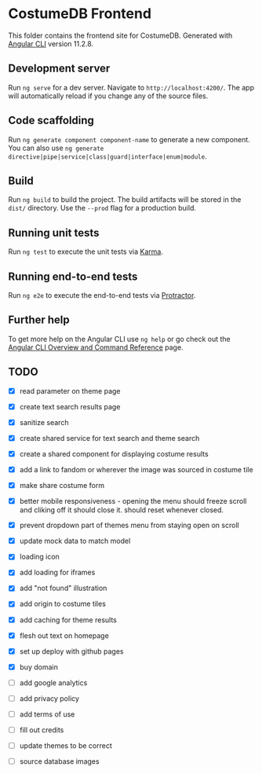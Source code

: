 # CostumeDB Frontend

This folder contains the frontend site for CostumeDB. Generated with [Angular CLI](https://github.com/angular/angular-cli) version 11.2.8.

## Development server

Run `ng serve` for a dev server. Navigate to `http://localhost:4200/`. The app will automatically reload if you change any of the source files.

## Code scaffolding

Run `ng generate component component-name` to generate a new component. You can also use `ng generate directive|pipe|service|class|guard|interface|enum|module`.

## Build

Run `ng build` to build the project. The build artifacts will be stored in the `dist/` directory. Use the `--prod` flag for a production build.

## Running unit tests

Run `ng test` to execute the unit tests via [Karma](https://karma-runner.github.io).

## Running end-to-end tests

Run `ng e2e` to execute the end-to-end tests via [Protractor](http://www.protractortest.org/).

## Further help

To get more help on the Angular CLI use `ng help` or go check out the [Angular CLI Overview and Command Reference](https://angular.io/cli) page.


## TODO
- [x] read parameter on theme page
- [x] create text search results page
- [x] sanitize search
- [x] create shared service for text search and theme search
- [x] create a shared component for displaying costume results
- [x] add a link to fandom or wherever the image was sourced in costume tile
- [x] make share costume form
- [x] better mobile responsiveness - opening the menu should freeze scroll and cliking off it should close it. should reset whenever closed. 
- [x] prevent dropdown part of themes menu from staying open on scroll
- [x] update mock data to match model
- [x] loading icon
- [x] add loading for iframes
- [x] add "not found" illustration
- [x] add origin to costume tiles
- [x] add caching for theme results
- [x] flesh out text on homepage
- [x] set up deploy with github pages
- [x] buy domain

- [ ] add google analytics
- [ ] add privacy policy
- [ ] add terms of use
- [ ] fill out credits
- [ ] update themes to be correct
- [ ] source database images
